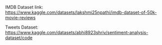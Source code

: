 IMDB Dataset link: https://www.kaggle.com/datasets/lakshmi25npathi/imdb-dataset-of-50k-movie-reviews

Tweets Dataset: https://www.kaggle.com/datasets/abhi8923shriv/sentiment-analysis-dataset/code